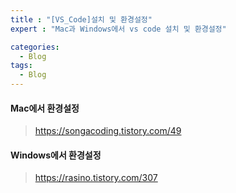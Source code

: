 ```yaml
---
title : "[VS_Code]설치 및 환경설정"
expert : "Mac과 Windows에서 vs code 설치 및 환경설정"

categories:
  - Blog
tags:
  - Blog
---
```


#### Mac에서 환경설정

> https://songacoding.tistory.com/49



#### Windows에서 환경설정

> https://rasino.tistory.com/307
